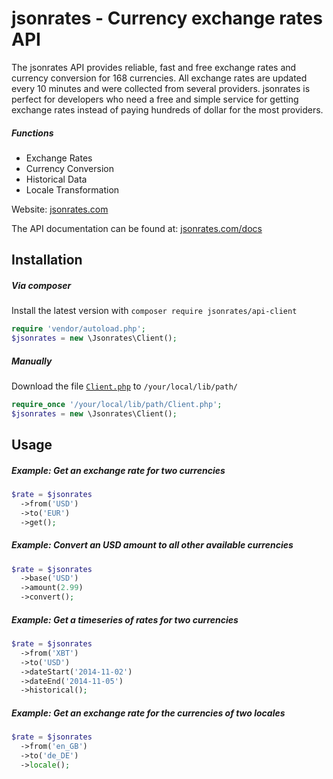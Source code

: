 jsonrates - Currency exchange rates API
=========

The jsonrates API provides reliable, fast and free exchange rates and currency conversion for 168 currencies.
All exchange rates are updated every 10 minutes and were collected from several providers.
jsonrates is perfect for developers who need a free and simple service for getting exchange rates
instead of paying hundreds of dollar for the most providers.

##### Functions
* Exchange Rates
* Currency Conversion
* Historical Data
* Locale Transformation

Website: [jsonrates.com](http://jsonrates.com/)

The API documentation can be found at: [jsonrates.com/docs](http://jsonrates.com/docs/)

Installation
-----

##### Via composer
Install the latest version with `composer require jsonrates/api-client`

``` php
require 'vendor/autoload.php';
$jsonrates = new \Jsonrates\Client();
```

##### Manually
Download the file [`Client.php`](/src/Jsonrates/Client.php) to `/your/local/lib/path/`

``` php
require_once '/your/local/lib/path/Client.php';
$jsonrates = new \Jsonrates\Client();
```

Usage
-----

##### Example: Get an exchange rate for two currencies

``` php
$rate = $jsonrates
  ->from('USD')
  ->to('EUR')
  ->get();
```

##### Example: Convert an USD amount to all other available currencies

``` php
$rate = $jsonrates
  ->base('USD')
  ->amount(2.99)
  ->convert();
```

##### Example: Get a timeseries of rates for two currencies

``` php
$rate = $jsonrates
  ->from('XBT')
  ->to('USD')
  ->dateStart('2014-11-02')
  ->dateEnd('2014-11-05')
  ->historical();
```

##### Example: Get an exchange rate for the currencies of two locales

``` php
$rate = $jsonrates
  ->from('en_GB')
  ->to('de_DE')
  ->locale();
```
